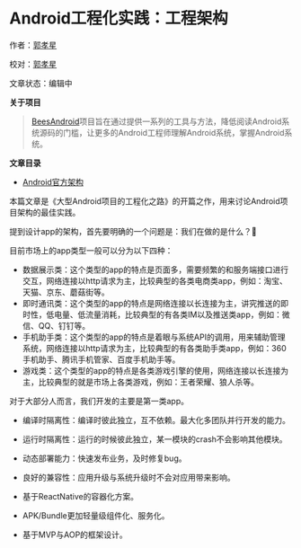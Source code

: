 # Android工程化实践：工程架构

作者：[郭孝星](https://github.com/guoxiaoxing)

校对：[郭孝星](https://github.com/guoxiaoxing)

文章状态：编辑中

**关于项目**

> [BeesAndroid](https://github.com/BeesAndroid/BeesAndroid)项目旨在通过提供一系列的工具与方法，降低阅读Android系统源码的门槛，让更多的Android工程师理解Android系统，掌握Android系统。

**文章目录**

- [Android官方架构](https://github.com/googlesamples/android-architecture)

本篇文章是《大型Android项目的工程化之路》的开篇之作，用来讨论Android项目架构的最佳实践。

提到设计app的架构，首先要明确的一个问题是：我们在做的是什么？🤔

目前市场上的app类型一般可以分为以下四种：

- 数据展示类：这个类型的app的特点是页面多，需要频繁的和服务端接口进行交互，网络连接以http请求为主，比较典型的各类电商类app，例如：淘宝、天猫、京东、蘑菇街等。
- 即时通讯类：这个类型的app的特点是网络连接以长连接为主，讲究推送的即时性，低电量、低流量消耗，比较典型的有各类IM以及推送类app，例如：微信、QQ、钉钉等。
- 手机助手类：这个类型的app的特点是着眼与系统API的调用，用来辅助管理系统，网络连接以http请求为主，比较典型的有各类助手类app，例如：360手机助手、腾讯手机管家、百度手机助手等。
- 游戏类：这个类型的app的特点是各类游戏引擎的使用，网络连接以长连接为主，比较典型的就是市场上各类游戏，例如：王者荣耀、狼人杀等。

对于大部分人而言，我们开发的主要是第一类app。

- 编译时隔离性：编译时彼此独立，互不依赖。最大化多团队并行开发的能力。
- 运行时隔离性：运行的时候彼此独立，某一模块的crash不会影响其他模块。
- 动态部署能力：快速发布业务，及时修复bug。
- 良好的兼容性：应用升级与系统升级时不会对应用带来影响。

- 基于ReactNative的容器化方案。
- APK/Bundle更加轻量级组件化、服务化。
- 基于MVP与AOP的框架设计。